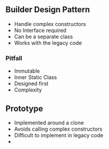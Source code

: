 ## Builder Design Pattern 

- Handle complex constructors
- No Interface required
- Can be a separate class
- Works with the legacy code

### Pitfall


- Immutable
- Inner Static Class
- Designed first
- Complexity



## Prototype

- Implemented around a clone
- Avoids calling complex constructors
- Difficult to implement in legacy code
- 